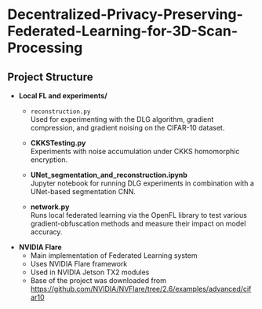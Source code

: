 # Decentralized-Privacy-Preserving-Federated-Learning-for-3D-Scan-Processing
## Project Structure

- **Local FL and experiments/**
  - `reconstruction.py`  
    Used for experimenting with the DLG algorithm, gradient compression, and gradient noising on the CIFAR-10 dataset.

  - **CKKSTesting.py**  
  Experiments with noise accumulation under CKKS homomorphic encryption.

  - **UNet_segmentation_and_reconstruction.ipynb**  
  Jupyter notebook for running DLG experiments in combination with a UNet-based segmentation CNN.

  - **network.py**  
  Runs local federated learning via the OpenFL library to test various gradient-obfuscation methods and measure their impact on model accuracy.
- **NVIDIA Flare**
  - Main implementation of Federated Learning system
  - Uses NVIDIA Flare framework
  - Used in NVIDIA Jetson TX2 modules
  - Base of the project was downloaded from https://github.com/NVIDIA/NVFlare/tree/2.6/examples/advanced/cifar10

